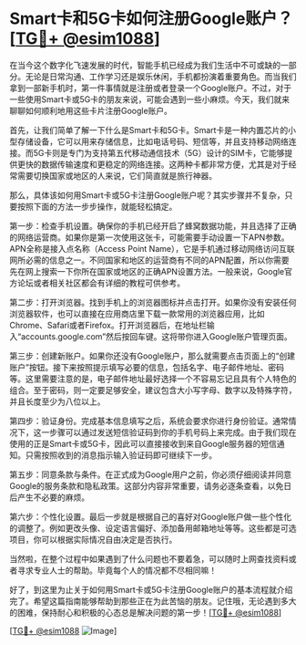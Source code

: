 # Smart卡和5G卡如何注册Google账户？[[TG💪+ @esim1088](https://t.me/s/esim1088)]

在当今这个数字化飞速发展的时代，智能手机已经成为我们生活中不可或缺的一部分。无论是日常沟通、工作学习还是娱乐休闲，手机都扮演着重要角色。而当我们拿到一部新手机时，第一件事情就是注册或者登录一个Google账户。不过，对于一些使用Smart卡或5G卡的朋友来说，可能会遇到一些小麻烦。今天，我们就来聊聊如何顺利地用这些卡片注册Google账户。

首先，让我们简单了解一下什么是Smart卡和5G卡。Smart卡是一种内置芯片的小型存储设备，它可以用来存储信息，比如电话号码、短信等，并且支持移动网络连接。而5G卡则是专门为支持第五代移动通信技术（5G）设计的SIM卡，它能够提供更快的数据传输速度和更稳定的网络连接。这两种卡都非常方便，尤其是对于经常需要切换国家或地区的人来说，它们简直就是旅行神器。

那么，具体该如何用Smart卡或5G卡注册Google账户呢？其实步骤并不复杂，只要按照下面的方法一步步操作，就能轻松搞定。

第一步：检查手机设置。确保你的手机已经开启了蜂窝数据功能，并且选择了正确的网络运营商。如果你是第一次使用这张卡，可能需要手动设置一下APN参数。APN全称是接入点名称（Access Point Name），它是手机通过移动网络访问互联网所必需的信息之一。不同国家和地区的运营商有不同的APN配置，所以你需要先在网上搜索一下你所在国家或地区的正确APN设置方法。一般来说，Google官方论坛或者相关社区都会有详细的教程可供参考。

第二步：打开浏览器。找到手机上的浏览器图标并点击打开。如果你没有安装任何浏览器软件，也可以直接在应用商店里下载一款常用的浏览器应用，比如Chrome、Safari或者Firefox。打开浏览器后，在地址栏输入“accounts.google.com”然后按回车键。这将带你进入Google账户管理页面。

第三步：创建新账户。如果你还没有Google账户，那么就需要点击页面上的“创建账户”按钮。接下来按照提示填写必要的信息，包括名字、电子邮件地址、密码等。这里需要注意的是，电子邮件地址最好选择一个不容易忘记且具有个人特色的组合。至于密码，则一定要足够安全，建议包含大小写字母、数字以及特殊字符，并且长度至少为八位以上。

第四步：验证身份。完成基本信息填写之后，系统会要求你进行身份验证。通常情况下，这一步骤可以通过发送短信验证码到你的手机号码上来完成。由于我们现在使用的正是Smart卡或5G卡，因此可以直接接收到来自Google服务器的短信通知。只需按照收到的消息指示输入验证码即可继续下一步。

第五步：同意条款与条件。在正式成为Google用户之前，你必须仔细阅读并同意Google的服务条款和隐私政策。这部分内容非常重要，请务必逐条查看，以免日后产生不必要的麻烦。

第六步：个性化设置。最后一步就是根据自己的喜好对Google账户做一些个性化的调整了。例如更改头像、设定语言偏好、添加备用邮箱地址等等。这些都是可选项目，你可以根据实际情况自由决定是否执行。

当然啦，在整个过程中如果遇到了什么问题也不要着急，可以随时上网查找资料或者寻求专业人士的帮助。毕竟每个人的情况都不尽相同嘛！

好了，到这里为止关于如何用Smart卡或5G卡注册Google账户的基本流程就介绍完了。希望这篇指南能够帮助到那些正在为此苦恼的朋友。记住哦，无论遇到多大的困难，保持耐心和积极的心态总是解决问题的第一步！[[TG💪+ @esim1088](https://t.me/s/esim1088)]

[[TG💪+ @esim1088](https://t.me/s/esim1088) ![Image](https://i.postimg.cc/4NQfJmqS/Snipaste-2025-05-13-00-14-12.png)]